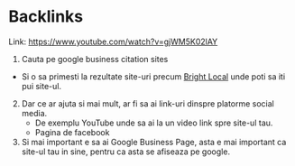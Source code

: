 # Backlinks
Link: https://www.youtube.com/watch?v=gjWM5K02lAY
1. Cauta pe google business citation sites
- Si o sa primesti la rezultate site-uri precum [Bright Local](https://www.brightlocal.com/) unde poti sa iti pui site-ul.
2. Dar ce ar ajuta si mai mult, ar fi sa ai link-uri dinspre platorme social media. 
    - De exemplu YouTube unde sa ai la un video link spre site-ul tau.
    - Pagina de facebook
3. Si mai important e sa ai Google Business Page, asta e mai important ca site-ul tau in sine, pentru ca asta se afiseaza pe google.